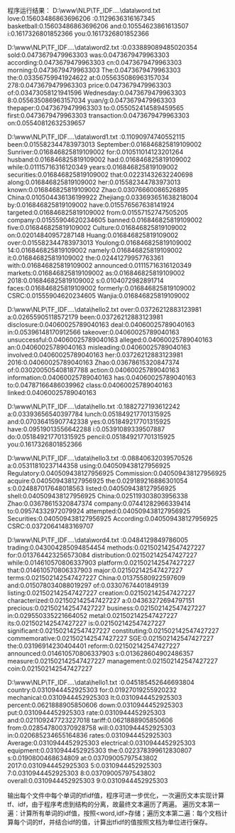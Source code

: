 程序运行结果：
D:\www\NLP\TF_IDF\..\..\data\word.txt
love:0.15603486863696206
:0.1129636316167345
basketball:0.15603486863696206
and:0.10554623861613507
i:0.1617326801852366
you:0.1617326801852366


D:\www\NLP\TF_IDF\..\..\data\word2.txt
:0.033889089485020354
sold:0.0473679479963303
was:0.0473679479963303
according:0.0473679479963303
cn:0.0473679479963303
morning:0.0473679479963303
The:0.0473679479963303
the:0.03356759941924622
at:0.055635086963157034
278:0.0473679479963303
price:0.0473679479963303
of:0.03473058121941596
Wednesday:0.0473679479963303
8:0.055635086963157034
yuan/g:0.0473679479963303
thepaper:0.0473679479963303
to:0.055052414589459565
first:0.0473679479963303
transaction:0.0473679479963303
on:0.05540812632539657


D:\www\NLP\TF_IDF\..\..\data\word1.txt
:0.11090974740552115
been:0.015582344783973013
September:0.016846825819109002
Sunriver:0.016846825819109002
for:0.010511014123201264
husband:0.016846825819109002
had:0.016846825819109002
while:0.01115716316120349
years:0.016846825819109002
securities:0.016846825819109002
that:0.02231432632240698
along:0.016846825819109002
her:0.015582344783973013
known:0.016846825819109002
Zhao:0.03076660086526895
China:0.010504436136199922
Zhejiang:0.033693651638218004
by:0.016846825819109002
have:0.015576567638141924
targeted:0.016846825819109002
from:0.01557152747505205
company:0.01555904620234605
banned:0.016846825819109002
five:0.016846825819109002
Culture:0.016846825819109002
on:0.02014840957287148
Huang:0.016846825819109002
over:0.015582344783973013
Youlong:0.016846825819109002
14:0.016846825819109002
namely:0.016846825819109002
it:0.016846825819109002
the:0.02441279957763361
with:0.016846825819109002
announced:0.01115716316120349
markets:0.016846825819109002
as:0.016846825819109002
2018:0.016846825819109002
s:0.0104072982891714
faces:0.016846825819109002
formerly:0.016846825819109002
CSRC:0.01555904620234605
Wanjia:0.016846825819109002


D:\www\NLP\TF_IDF\..\..\data\hello2.txt
over:0.03726212883123981
a:0.02655905118572179
been:0.03726212883123981
disclosure:0.04060025789040163
deal:0.04060025789040163
in:0.05396148170912566
takeover:0.04060025789040163
unsuccessful:0.04060025789040163
alleged:0.04060025789040163
an:0.04060025789040163
misleading:0.04060025789040163
involved:0.04060025789040163
her:0.03726212883123981
2016:0.04060025789040163
Zhao:0.03678615320847374
of:0.030200505408187788
action:0.04060025789040163
information:0.04060025789040163
has:0.04060025789040163
to:0.04787166486039962
class:0.04060025789040163
linked:0.04060025789040163


D:\www\NLP\TF_IDF\..\..\data\hello.txt
:0.1882727193612242
a:0.03393656540397784
lunch:0.051849217701315925
and:0.07036415907742338
yes:0.051849217701315925
have:0.09519013556642288
i:0.05391089339507887
do:0.051849217701315925
pencil:0.051849217701315925
you:0.1617326801852366


D:\www\NLP\TF_IDF\..\..\data\hello3.txt
:0.08840632039570526
a:0.05311810237144358
using:0.040509438127956925
Regulatory:0.040509438127956925
Commission:0.040509438127956925
acquire:0.040509438127956925
the:0.029189216886301054
s:0.024887017648018563
listed:0.040509438127956925
shell:0.040509438127956925
China:0.025119303803956338
Zhao:0.03678615320847374
company:0.07441282966339414
to:0.09574332972079924
attempted:0.040509438127956925
Securities:0.040509438127956925
According:0.040509438127956925
CSRC:0.03720641483169707


D:\www\NLP\TF_IDF\..\..\data\word4.txt
:0.0484129849786005
trading:0.043004285094854454
methods:0.021502142547427227
for:0.013764423256573084
distribution:0.021502142547427227
while:0.014610570806337903
platform:0.021502142547427227
that:0.014610570806337903
major:0.021502142547427227
terms:0.021502142547427227
China:0.01375580922597609
and:0.015078034088019297
of:0.03307674401849139
listing:0.021502142547427227
creation:0.021502142547427227
characterized:0.021502142547427227
a:0.04363272694797151
precious:0.021502142547427227
business:0.021502142547427227
in:0.029550335221664052
metal:0.021502142547427227
its:0.021502142547427227
is:0.021502142547427227
significant:0.021502142547427227
constituting:0.021502142547427227
commemorative:0.021502142547427227
SGE:0.021502142547427227
the:0.03196914230404401
reform:0.021502142547427227
announced:0.014610570806337903
s:0.013628604902486357
measure:0.021502142547427227
management:0.021502142547427227
coin:0.021502142547427227


D:\www\NLP\TF_IDF\..\..\data\hello1.txt
:0.045185452646693804
country:0.0310944452925303
for:0.01927019255920232
mechanical:0.0310944452925303
It:0.0310944452925303
percent:0.0621888905850606
down:0.0310944452925303
put:0.0310944452925303
rate:0.0310944452925303
and:0.021109247723227018
tariff:0.0621888905850606
from:0.028547800370928758
will:0.0310944452925303
in:0.020685234655164836
rates:0.0310944452925303
Average:0.0310944452925303
electrical:0.0310944452925303
equipment:0.0310944452925303
the:0.022378399612830807
s:0.0190800468634809
at:0.03709005797543802
2017:0.0310944452925303
5:0.0310944452925303
7:0.0310944452925303
8:0.03709005797543802
overall:0.0310944452925303
9:0.0310944452925303

输出每个文件中每个单词的tfidf值，程序可进一步优化，一次遍历文本实现计算tf、idf，由于程序考虑到结构的分离，故最终文本遍历了两遍。
遍历文本第一遍：计算所有单词的idf值，按照<word,idf>存储；遍历文本第二遍：每个文档计算每个词的tf，并结合idf的值，计算出tfidf的值按照文档为单位进行保存。

